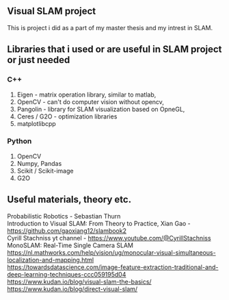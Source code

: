 ## Visual SLAM project 
This is project i did as a part of my master thesis and my intrest in SLAM. 

## Libraries that i used or are useful in SLAM project or just needed  
### C++ 
1. Eigen - matrix operation library, similar to matlab, 
2. OpenCV - can't do computer vision without opencv, 
3. Pangolin - library for SLAM visualization based on OpneGL,  
4. Ceres / G2O - optimization libraries
5. matplotlibcpp

### Python 
1. OpenCV 
2. Numpy, Pandas 
3. Scikit / Scikit-image
4. G2O


## Useful materials, theory etc. 

Probabilistic Robotics - Sebastian Thurn <br />
Introduction to Visual SLAM: From Theory to Practice, Xian Gao - https://github.com/gaoxiang12/slambook2 <br />
Cyrill Stachniss yt channel - https://www.youtube.com/@CyrillStachniss <br />
MonoSLAM: Real-Time Single Camera SLAM <br />
https://nl.mathworks.com/help/vision/ug/monocular-visual-simultaneous-localization-and-mapping.html <br />
https://towardsdatascience.com/image-feature-extraction-traditional-and-deep-learning-techniques-ccc059195d04 <br />
https://www.kudan.io/blog/visual-slam-the-basics/ <br/>
https://www.kudan.io/blog/direct-visual-slam/ <br />



